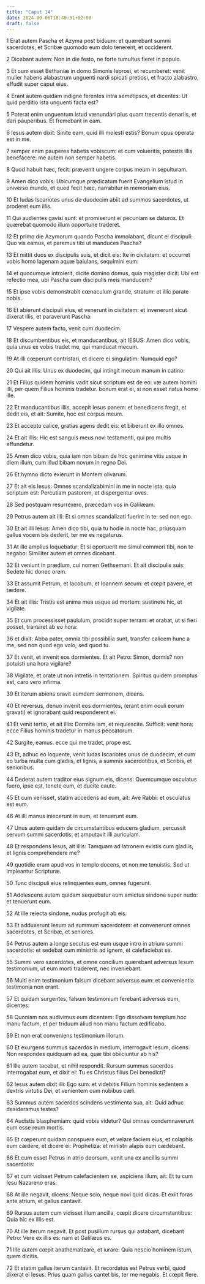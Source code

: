 ```yaml
---
title: "Caput 14"
date: 2024-09-06T18:40:51+02:00
draft: false
---
```




1 Erat autem Pascha et Azyma post biduum: et quærebant summi sacerdotes, et Scribæ quomodo eum dolo tenerent, et occiderent.

2 Dicebant autem: Non in die festo, ne forte tumultus fieret in populo.

3 Et cum esset Bethaniæ in domo Simonis leprosi, et recumberet: venit mulier habens alabastrum unguenti nardi spicati pretiosi, et fracto alabastro, effudit super caput eius.

4 Erant autem quidam indigne ferentes intra semetipsos, et dicentes: Ut quid perditio ista unguenti facta est?

5 Poterat enim unguentum istud vænundari plus quam trecentis denariis, et dari pauperibus. Et fremebant in eam.

6 Iesus autem dixit: Sinite eam, quid illi molesti estis? Bonum opus operata est in me.

7 semper enim pauperes habetis vobiscum: et cum volueritis, potestis illis benefacere: me autem non semper habetis.

8 Quod habuit hæc, fecit: prævenit ungere corpus meum in sepulturam.

9 Amen dico vobis: Ubicumque prædicatum fuerit Evangelium istud in universo mundo, et quod fecit hæc, narrabitur in memoriam eius.

10 Et Iudas Iscariotes unus de duodecim abiit ad summos sacerdotes, ut proderet eum illis.

11 Qui audientes gavisi sunt: et promiserunt ei pecuniam se daturos. Et quærebat quomodo illum opportune traderet.

12 Et primo die Azymorum quando Pascha immolabant, dicunt ei discipuli: Quo vis eamus, et paremus tibi ut manduces Pascha?

13 Et mittit duos ex discipulis suis, et dicit eis: Ite in civitatem: et occurret vobis homo lagenam aquæ baiulans, sequimini eum:

14 et quocumque introierit, dicite domino domus, quia magister dicit: Ubi est refectio mea, ubi Pascha cum discipulis meis manducem?

15 Et ipse vobis demonstrabit cœnaculum grande, stratum: et illic parate nobis.

16 Et abierunt discipuli eius, et venerunt in civitatem: et invenerunt sicut dixerat illis, et paraverunt Pascha.

17 Vespere autem facto, venit cum duodecim.

18 Et discumbentibus eis, et manducantibus, ait IESUS: Amen dico vobis, quia unus ex vobis tradet me, qui manducat mecum.

19 At illi cœperunt contristari, et dicere ei singulatim: Numquid ego?

20 Qui ait illis: Unus ex duodecim, qui intingit mecum manum in catino.

21 Et Filius quidem hominis vadit sicut scriptum est de eo: væ autem homini illi, per quem Filius hominis tradetur. bonum erat ei, si non esset natus homo ille.

22 Et manducantibus illis, accepit Iesus panem: et benedicens fregit, et dedit eis, et ait: Sumite, hoc est corpus meum.

23 Et accepto calice, gratias agens dedit eis: et biberunt ex illo omnes.

24 Et ait illis: Hic est sanguis meus novi testamenti, qui pro multis effundetur.

25 Amen dico vobis, quia iam non bibam de hoc genimine vitis usque in diem illum, cum illud bibam novum in regno Dei.

26 Et hymno dicto exierunt in Montem olivarum.

27 Et ait eis Iesus: Omnes scandalizabimini in me in nocte ista: quia scriptum est: Percutiam pastorem, et dispergentur oves.

28 Sed postquam resurrexero, præcedam vos in Galilæam.

29 Petrus autem ait illi: Et si omnes scandalizati fuerint in te: sed non ego.

30 Et ait illi Iesus: Amen dico tibi, quia tu hodie in nocte hac, priusquam gallus vocem bis dederit, ter me es negaturus.

31 At ille amplius loquebatur: Et si oportuerit me simul commori tibi, non te negabo: Similiter autem et omnes dicebant.

32 Et veniunt in prædium, cui nomen Gethsemani. Et ait discipulis suis: Sedete hic donec orem.

33 Et assumit Petrum, et Iacobum, et Ioannem secum: et cœpit pavere, et tædere.

34 Et ait illis: Tristis est anima mea usque ad mortem: sustinete hic, et vigilate.

35 Et cum processisset paululum, procidit super terram: et orabat, ut si fieri posset, transiret ab eo hora:

36 et dixit: Abba pater, omnia tibi possibilia sunt, transfer calicem hunc a me, sed non quod ego volo, sed quod tu.

37 Et venit, et invenit eos dormientes. Et ait Petro: Simon, dormis? non potuisti una hora vigilare?

38 Vigilate, et orate ut non intretis in tentationem. Spiritus quidem promptus est, caro vero infirma.

39 Et iterum abiens oravit eumdem sermonem, dicens.

40 Et reversus, denuo invenit eos dormientes, (erant enim oculi eorum gravati) et ignorabant quid responderent ei.

41 Et venit tertio, et ait illis: Dormite iam, et requiescite. Sufficit: venit hora: ecce Filius hominis tradetur in manus peccatorum.

42 Surgite, eamus. ecce qui me tradet, prope est.

43 Et, adhuc eo loquente, venit Iudas Iscariotes unus de duodecim, et cum eo turba multa cum gladiis, et lignis, a summis sacerdotibus, et Scribis, et senioribus.

44 Dederat autem traditor eius signum eis, dicens: Quemcumque osculatus fuero, ipse est, tenete eum, et ducite caute.

45 Et cum venisset, statim accedens ad eum, ait: Ave Rabbi: et osculatus est eum.

46 At illi manus iniecerunt in eum, et tenuerunt eum.

47 Unus autem quidam de circumstantibus educens gladium, percussit servum summi sacerdotis: et amputavit illi auriculam.

48 Et respondens Iesus, ait illis: Tamquam ad latronem existis cum gladiis, et lignis comprehendere me?

49 quotidie eram apud vos in templo docens, et non me tenuistis. Sed ut impleantur Scripturæ.

50 Tunc discipuli eius relinquentes eum, omnes fugerunt.

51 Adolescens autem quidam sequebatur eum amictus sindone super nudo: et tenuerunt eum.

52 At ille reiecta sindone, nudus profugit ab eis.

53 Et adduxerunt Iesum ad summum sacerdotem: et convenerunt omnes sacerdotes, et Scribæ, et seniores.

54 Petrus autem a longe secutus est eum usque intro in atrium summi sacerdotis: et sedebat cum ministris ad ignem, et calefaciebat se.

55 Summi vero sacerdotes, et omne concilium quærebant adversus Iesum testimonium, ut eum morti traderent, nec inveniebant.

56 Multi enim testimonium falsum dicebant adversus eum: et convenientia testimonia non erant.

57 Et quidam surgentes, falsum testimonium ferebant adversus eum, dicentes:

58 Quoniam nos audivimus eum dicentem: Ego dissolvam templum hoc manu factum, et per triduum aliud non manu factum ædificabo.

59 Et non erat conveniens testimonium illorum.

60 Et exurgens summus sacerdos in medium, interrogavit Iesum, dicens: Non respondes quidquam ad ea, quæ tibi obiiciuntur ab his?

61 Ille autem tacebat, et nihil respondit. Rursum summus sacerdos interrogabat eum, et dixit ei: Tu es Christus filius Dei benedicti?

62 Iesus autem dixit illi: Ego sum: et videbitis Filium hominis sedentem a dextris virtutis Dei, et venientem cum nubibus cæli.

63 Summus autem sacerdos scindens vestimenta sua, ait: Quid adhuc desideramus testes?

64 Audistis blasphemiam: quid vobis videtur? Qui omnes condemnaverunt eum esse reum mortis.

65 Et cœperunt quidam conspuere eum, et velare faciem eius, et colaphis eum cædere, et dicere ei: Prophetiza: et ministri alapis eum cædebant.

66 Et cum esset Petrus in atrio deorsum, venit una ex ancillis summi sacerdotis:

67 et cum vidisset Petrum calefacientem se, aspiciens illum, ait: Et tu cum Iesu Nazareno eras.

68 At ille negavit, dicens: Neque scio, neque novi quid dicas. Et exiit foras ante atrium, et gallus cantavit.

69 Rursus autem cum vidisset illum ancilla, cœpit dicere circumstantibus: Quia hic ex illis est.

70 At ille iterum negavit. Et post pusillum rursus qui astabant, dicebant Petro: Vere ex illis es: nam et Galilæus es.

71 Ille autem cœpit anathematizare, et iurare: Quia nescio hominem istum, quem dicitis.

72 Et statim gallus iterum cantavit. Et recordatus est Petrus verbi, quod dixerat ei Iesus: Prius quam gallus cantet bis, ter me negabis. Et cœpit flere.

